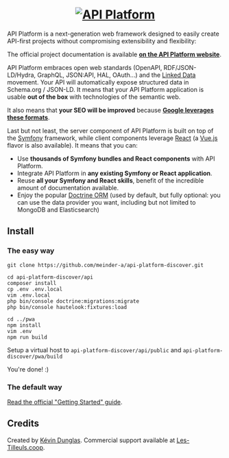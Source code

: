 <h1 align="center"><a href="https://api-platform.com"><img src="https://api-platform.com/logo-250x250.png" alt="API Platform"></a></h1>

API Platform is a next-generation web framework designed to easily create API-first projects without compromising extensibility
and flexibility:

The official project documentation is available **[on the API Platform website](https://api-platform.com)**.

API Platform embraces open web standards (OpenAPI, RDF/JSON-LD/Hydra, GraphQL, JSON:API, HAL, OAuth...) and the
[Linked Data](https://www.w3.org/standards/semanticweb/data) movement. Your API will automatically expose structured data
in Schema.org / JSON-LD. It means that your API Platform application is usable **out of the box** with technologies of
the semantic web.

It also means that **your SEO will be improved** because **[Google leverages these formats](https://developers.google.com/search/docs/guides/intro-structured-data)**.

Last but not least, the server component of API Platform is built on top of the [Symfony](https://symfony.com) framework,
while client components leverage [React](https://reactjs.org/) (a [Vue.js](https://vuejs.org/) flavor is also available).
It means that you can:

* Use **thousands of Symfony bundles and React components** with API Platform.
* Integrate API Platform in **any existing Symfony or React application**.
* Reuse **all your Symfony and React skills**, benefit of the incredible amount of documentation available.
* Enjoy the popular [Doctrine ORM](https://www.doctrine-project.org/projects/orm.html) (used by default, but fully optional:
  you can use the data provider you want, including but not limited to MongoDB and Elasticsearch)

## Install

### The easy way

```shell
git clone https://github.com/meinder-a/api-platform-discover.git

cd api-platform-discover/api
composer install
cp .env .env.local
vim .env.local
php bin/console doctrine:migrations:migrate
php bin/console hautelook:fixtures:load

cd ../pwa
npm install
vim .env
npm run build
```

Setup a virtual host to `api-platform-discover/api/public` and `api-platform-discover/pwa/build`

You're done! :)

### The default way
[Read the official "Getting Started" guide](https://api-platform.com/docs/distribution).

## Credits

Created by [Kévin Dunglas](https://dunglas.fr). Commercial support available at [Les-Tilleuls.coop](https://les-tilleuls.coop).
